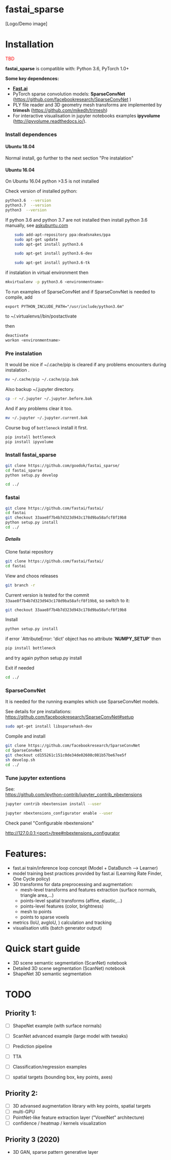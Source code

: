 # fastai_sparse

[Logo/Demo image]

# Installation
<font color="red">TBD</font>

**fastai_sparse** is compatible with: Python 3.6, PyTorch 1.0+

**Some key dependences:**  
- **[Fast.ai](https://github.com/fastai/fastai#installation)**  
- PyTorch sparse convolution models: **SparseConvNet** (https://github.com/facebookresearch/SparseConvNet )  
- PLY file reader and 3D geometry mesh transforms are implemented by **trimesh** (https://github.com/mikedh/trimesh)  
- For interactive visualisation in jupyter notebooks examples **ipyvolume** (http://ipyvolume.readthedocs.io/).

### Install dependences

####  Ubuntu 18.04


Normal install, go further to the next section "Pre instalation"


#### Ubuntu 16.04

On Ubuntu 16.04 python >3.5 is not installed

Check version of installed python:

```bash
python3.6  --version
python3.7  --version
python3  --version
```


If python 3.6 and python 3.7 are not installed then install python 3.6 manually, see [askubuntu.com](https://askubuntu.com/questions/865554/how-do-i-install-python-3-6-using-apt-get/865569#865569)

```bash
    sudo add-apt-repository ppa:deadsnakes/ppa
    sudo apt-get update
    sudo apt-get install python3.6

    sudo apt-get install python3.6-dev

    sudo apt-get install python3.6-tk
```

if instalation in virtual environment then

```bash
mkvirtualenv -p python3.6 <environmentname>
```

To run examples of SparseConvNet and if SparseConvNet is needed to compile, add

    export PYTHON_INCLUDE_PATH="/usr/include/python3.6m"

to ~/.virtualenvs/<environmentname>/bin/postactivate

then 

```bash
deactivate
workon <environmentname>
```




### Pre instalation

It would be nice if ~/.cache/pip is cleared if any problems encounters during instalation .

```bash
mv ~/.cache/pip ~/.cache/pip.bak
```

Also  backup ~/.jupyter  directory.

```bash
cp -r ~/.jupyter ~/.jupyter.before.bak
```

And if any problems clear it too.

```bash
mv ~/.jupyter ~/.jupyter.current.bak
```


Course bug of `bottleneck` install it first.

```bash
pip install bottleneck
pip install ipyvolume
```

### Install fastai_sparse

```bash
git clone https://github.com/goodok/fastai_sparse/
cd fastai_sparse
python setup.py develop

cd ../
```


### fastai


```bash
git clone https://github.com/fastai/fastai/
cd fastai
git checkout 33aae8f7b4b7d323d943c178d9ba58afcf8f19b8
python setup.py install
cd ../
```

##### Details

Clone fastai repository

```bash
git clone https://github.com/fastai/fastai/
cd fastai
```

View and choos releases

```bash
git branch -r

```

Current version is tested for the commit `33aae8f7b4b7d323d943c178d9ba58afcf8f19b8`, so switch to it:

```bash
git checkout 33aae8f7b4b7d323d943c178d9ba58afcf8f19b8
```

Install

```bash
python setup.py install
```

if error `AttributeError: 'dict' object has no attribute '__NUMPY_SETUP__' then 
```bash
pip install bottleneck
````

and try again python setup.py install

Exit if needed

```bash
cd ../
```


### SparseConvNet

It is needed for the running examples  which use SparseConvNet models.

See details for pre installations:
https://github.com/facebookresearch/SparseConvNet#setup

```bash
sudo apt-get install libsparsehash-dev
```

Compile and install

```bash
git clone https://github.com/facebookresearch/SparseConvNet
cd SparseConvNet
git checkout cd155261c151c0de34de02608c081b57be67ee5f
sh develop.sh
cd ../
```



### Tune jupyter extentions

See:  
https://github.com/ipython-contrib/jupyter_contrib_nbextensions


```bash
jupyter contrib nbextension install --user

jupyter nbextensions_configurator enable --user
```

Check panel "Configurable nbextensions"

http://127.0.0.1:<port>/tree#nbextensions_configurator


# Features:
* fast.ai train/inference loop concept (Model + DataBunch --> Learner) 
* model training best practices provided by fast.ai (Learning Rate Finder, One Cycle policy) 
* 3D transforms for data preprocessing and augmentation: 
  - mesh-level transforms and features extraction (surface normals, triangle area,...)      
  - points-level spatial transforms (affine, elastic,...)
  - points-level features (color, brightness)  
  - mesh to points
  - points to sparse voxels
* metrics (IoU, avgIoU, ) calculation and tracking 
* visualisation utils (batch generator output)  

# Quick start guide


* 3D scene semantic segmentation (ScanNet) notebook
* Detailed 3D scene segmentation (ScanNet) notebook 
* ShapeNet 3D semantic segmentation

# TODO

## Priority 1:
- [ ] ShapeNet example (with surface normals)
- [ ] ScanNet advanced example (large model with tweaks)
- [ ] Prediction pipeline
- [ ] TTA
- [ ] Classification/regression examples
- [ ] spatial targets (bounding box, key points, axes)


## Priority 2:
- [ ] 3D advansed augmentation library with key points, spatial targets
- [ ] multi-GPU
- [ ] PointNet-like feature extraction layer ("VoxelNet" architecture)
- [ ] confidence / heatmap / kernels visualization 

## Priority 3 (2020)
- 3D GAN, sparse pattern generative layer


